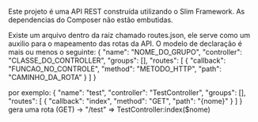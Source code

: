 Este projeto é uma API REST construída utilizando o Slim Framework.
As dependencias do Composer não estão embutidas.

Existe um arquivo dentro da raiz chamado routes.json, ele serve como um auxilio para o mapeamento das rotas da API.
O modelo de declaração é mais ou menos o seguinte:
{
  "name": "NOME_DO_GRUPO", 
  "controller": "CLASSE_DO_CONTROLLER",
  "groups": [],
  "routes": [
    { "callback": "FUNCAO_NO_CONTROLE", "method": "METODO_HTTP", "path": "CAMINHO_DA_ROTA" }
  ]
}

por exemplo:
{
  "name": "test",
  "controller": "TestController",
  "groups": [],
  "routes": [
    { "callback": "index", "method": "GET", "path": "{nome}" }
  ]
}
gera uma rota (GET) -> "/test" => TestController:index($nome)